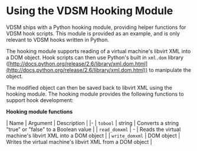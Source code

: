 # Using the VDSM Hooking Module

VDSM ships with a Python hooking module, providing helper functions for VDSM hook scripts. This module is provided as an example, and is only relevant to VDSM hooks written in Python.

The hooking module supports reading of a virtual machine's libvirt XML into a DOM object. Hook scripts can then use Python's built in `xml.dom` library ([http://docs.python.org/release/2.6/library/xml.dom.html](http://docs.python.org/release/2.6/library/xml.dom.html)) to manipulate the object.

The modified object can then be saved back to libvirt XML using the hooking module. The hooking module provides the following functions to support hook development:

**Hooking module functions**

| Name | Argument | Description |
|-
| `tobool` | string | Converts a string "true" or "false" to a Boolean value |
| `read_domxml` | - | Reads the virtual machine's libvirt XML into a DOM object |
| `write_domxml` | DOM object | Writes the virtual machine's libvirt XML from a DOM object |
